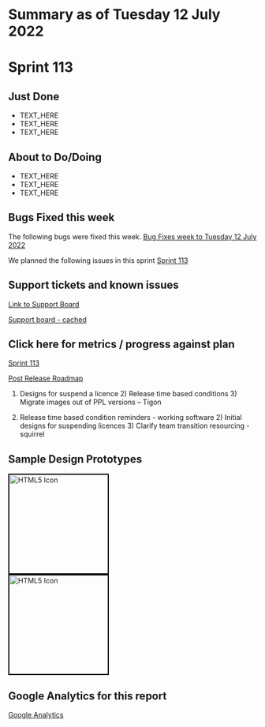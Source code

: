 # Summary as of Tuesday 12 July 2022 

# Sprint 113

## Just Done
* TEXT_HERE
* TEXT_HERE
* TEXT_HERE

## About to Do/Doing
* TEXT_HERE
* TEXT_HERE
* TEXT_HERE

## Bugs Fixed this week
The following bugs were fixed this week.
[Bug Fixes week to Tuesday 12 July 2022](graphs/bugs12072022.png)

We planned the following issues in this sprint 
[Sprint 113](graphs/sprint12072022.png)

## Support tickets and known issues
[Link to Support Board](https://collaboration.homeoffice.gov.uk/jira/secure/RapidBoard.jspa?rapidView=1717&selectedIssue=ASSB-253)

[Support board - cached](graphs/supportBoard12072022.png)

## Click here for metrics / progress against plan
[Sprint 113](graphs/progress12072022.png)

[Post Release Roadmap](graphs/roadmap12072022.png)

1) Designs for suspend a licence 2) Release time based conditions 3) Migrate images out of PPL versions – Tigon

1) Release time based condition reminders - working software 2) Initial designs for suspending licences 3) Clarify team transition resourcing - squirrel

## Sample Design Prototypes
<a href="graphs/proto1_12072022.png"><img src="graphs/proto1_12072022.png" alt="HTML5 Icon" width="200" style="border:2px solid black"></a>
<br>
<a href="graphs/proto2_12072022.png"><img src="graphs/proto2_12072022.png" alt="HTML5 Icon" width="200" style="border:2px solid black"></a>
<br>


## Google Analytics for this report
[Google Analytics](graphs/GA12072022.png)

